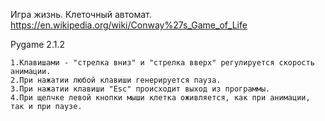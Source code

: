 Игра жизнь. Клеточный автомат. https://en.wikipedia.org/wiki/Conway%27s_Game_of_Life

Pygame 2.1.2

    1.Клавишами - "стрелка вниз" и "стрелка вверх" регулируется скорость анимации. 
    2.При нажатии любой клавиши генерируется пауза. 
    3.При нажатии клавиши "Esc" происходит выход из программы. 
    4.При щелчке левой кнопки мыши клетка оживляется, как при анимации, так и при паузе.